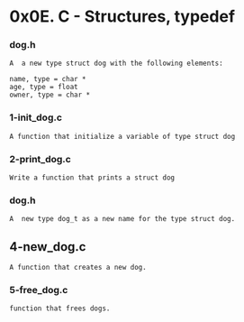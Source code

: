 # 0x0E. C - Structures, typedef


### dog.h

	A  a new type struct dog with the following elements:

	name, type = char *
	age, type = float
	owner, type = char *

### 1-init_dog.c

	A function that initialize a variable of type struct dog

### 2-print_dog.c

	Write a function that prints a struct dog

### dog.h

	A  new type dog_t as a new name for the type struct dog.

## 4-new_dog.c

	A function that creates a new dog.

### 5-free_dog.c

	function that frees dogs.
